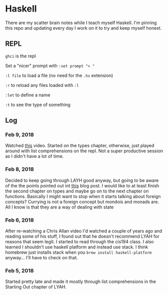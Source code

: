 Haskell
=======

There are my scatter brain notes while I teach myself Haskell.  I'm pinning this
repo and updating every day I work on it to try and keep myself honest.

REPL
----

`ghci` is the repl

Set a "nicer" prompt with `:set prompt "> "`

`:l file` to load a file (no need for the `.hs` extension)

`:r` to reload any files loaded with `:l`

`:let` to define a name

`:t` to see the type of something


Log
---

### Feb 9, 2018
Watched [this](https://www.youtube.com/watch?v=DebDaiYev2M) video.  Started on
the types chapter, otherwise, just played around with list comprehensions on the
repl.  Not a super productive session as I didn't have a lot of time.

### Feb 8, 2018
Decided to keep going through LAYH good anyway, but going to be aware of the the
points pointed out int
[this](http://bitemyapp.com/posts/2014-12-31-functional-education.html) blog post.  I would like to at least finish the second chapter on types and maybe go on to the next chapter on functions.  Basically I might want to stop when it starts talking about foreign concepts?  Currying is not a foreign concept but mondois and monads are.  All I know is that they are a way of dealing with state


### Feb 6, 2018
After re-watching a Chris Allan video I'd watched a couple of years ago and
reading some of his stuff, I found out that he doesn't recommend LYAH for
reasons that seem legit.  I started to read through the cis194 class.  I also
learned I shouldn't use haskell platform and instead use stack.  I think
homebrew just installs stack when you `brew install haskell-platform` anyway...
I'll have to check on that.

### Feb 5, 2018
Started pretty late and made it mostly through list comprehensions in the
Starting Out chapter of LYAH.
